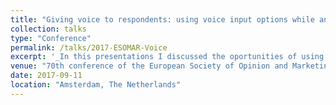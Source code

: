 ```yaml
---
title: "Giving voice to respondents: using voice input options while answering web surveys"
collection: talks
type: "Conference"
permalink: /talks/2017-ESOMAR-Voice
excerpt: '_In this presentations I discussed the oportunities of using voice input options to answer web surveys_'
venue: "70th conference of the European Society of Opinion and Marketing Research (ESOMAR)"
date: 2017-09-11
location: "Amsterdam, The Netherlands"
---
```

